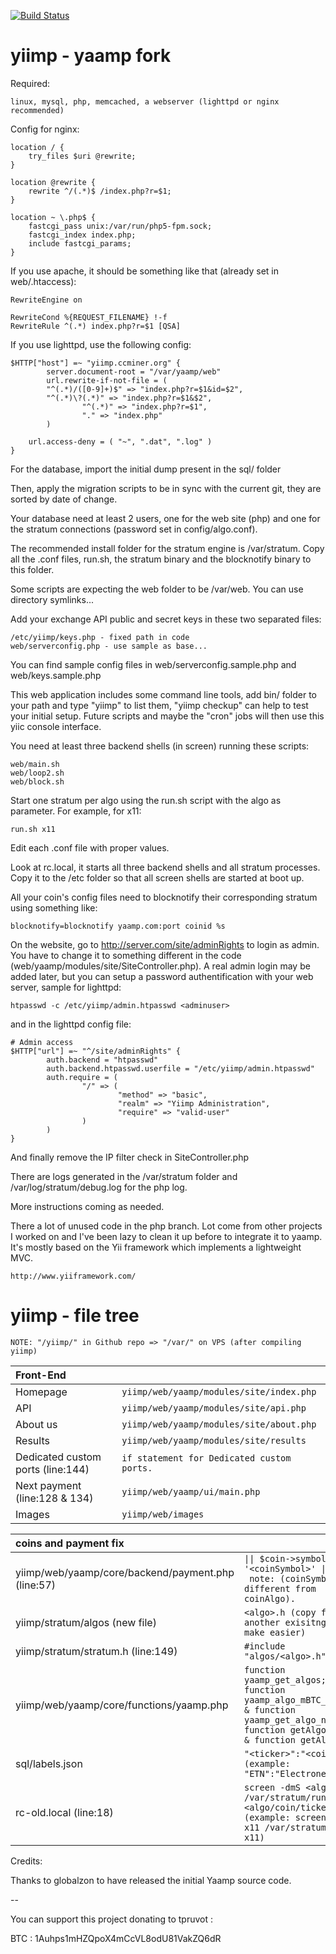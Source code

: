[![Build Status](https://travis-ci.org/tpruvot/yiimp.svg?branch=next)](https://travis-ci.org/tpruvot/yiimp)

# yiimp - yaamp fork

Required:

	linux, mysql, php, memcached, a webserver (lighttpd or nginx recommended)


Config for nginx:

	location / {
		try_files $uri @rewrite;
	}

	location @rewrite {
		rewrite ^/(.*)$ /index.php?r=$1;
	}

	location ~ \.php$ {
		fastcgi_pass unix:/var/run/php5-fpm.sock;
		fastcgi_index index.php;
		include fastcgi_params;
	}


If you use apache, it should be something like that (already set in web/.htaccess):

	RewriteEngine on

	RewriteCond %{REQUEST_FILENAME} !-f
	RewriteRule ^(.*) index.php?r=$1 [QSA]


If you use lighttpd, use the following config:

	$HTTP["host"] =~ "yiimp.ccminer.org" {
	        server.document-root = "/var/yaamp/web"
	        url.rewrite-if-not-file = (
			"^(.*)/([0-9]+)$" => "index.php?r=$1&id=$2",
			"^(.*)\?(.*)" => "index.php?r=$1&$2",
	                "^(.*)" => "index.php?r=$1",
	                "." => "index.php"
	        )

		url.access-deny = ( "~", ".dat", ".log" )
	}


For the database, import the initial dump present in the sql/ folder

Then, apply the migration scripts to be in sync with the current git, they are sorted by date of change.

Your database need at least 2 users, one for the web site (php) and one for the stratum connections (password set in config/algo.conf).



The recommended install folder for the stratum engine is /var/stratum. Copy all the .conf files, run.sh, the stratum binary and the blocknotify binary to this folder. 

Some scripts are expecting the web folder to be /var/web. You can use directory symlinks...


Add your exchange API public and secret keys in these two separated files:

	/etc/yiimp/keys.php - fixed path in code
	web/serverconfig.php - use sample as base...

You can find sample config files in web/serverconfig.sample.php and web/keys.sample.php

This web application includes some command line tools, add bin/ folder to your path and type "yiimp" to list them, "yiimp checkup" can help to test your initial setup.
Future scripts and maybe the "cron" jobs will then use this yiic console interface.

You need at least three backend shells (in screen) running these scripts:

	web/main.sh
	web/loop2.sh
	web/block.sh

Start one stratum per algo using the run.sh script with the algo as parameter. For example, for x11:

	run.sh x11

Edit each .conf file with proper values.

Look at rc.local, it starts all three backend shells and all stratum processes. Copy it to the /etc folder so that all screen shells are started at boot up.

All your coin's config files need to blocknotify their corresponding stratum using something like:

	blocknotify=blocknotify yaamp.com:port coinid %s

On the website, go to http://server.com/site/adminRights to login as admin. You have to change it to something different in the code (web/yaamp/modules/site/SiteController.php). A real admin login may be added later, but you can setup a password authentification with your web server, sample for lighttpd:

	htpasswd -c /etc/yiimp/admin.htpasswd <adminuser>

and in the lighttpd config file:

	# Admin access
	$HTTP["url"] =~ "^/site/adminRights" {
	        auth.backend = "htpasswd"
	        auth.backend.htpasswd.userfile = "/etc/yiimp/admin.htpasswd"
	        auth.require = (
	                "/" => (
	                        "method" => "basic",
	                        "realm" => "Yiimp Administration",
	                        "require" => "valid-user"
	                )
	        )
	}

And finally remove the IP filter check in SiteController.php



There are logs generated in the /var/stratum folder and /var/log/stratum/debug.log for the php log.

More instructions coming as needed.


There a lot of unused code in the php branch. Lot come from other projects I worked on and I've been lazy to clean it up before to integrate it to yaamp. It's mostly based on the Yii framework which implements a lightweight MVC.

	http://www.yiiframework.com/


# yiimp - file tree

	NOTE: "/yiimp/" in Github repo => "/var/" on VPS (after compiling yiimp)

| Front-End |  |
|:-----------|:-----------|
| Homepage | `yiimp/web/yaamp/modules/site/index.php` |
| API | `yiimp/web/yaamp/modules/site/api.php` |
| About us | `yiimp/web/yaamp/modules/site/about.php` |
| Results | `yiimp/web/yaamp/modules/site/results` |
| Dedicated custom ports (line:144) |  `if statement for Dedicated custom ports.` |
| Next payment (line:128 & 134) | `yiimp/web/yaamp/ui/main.php` |
| Images | `yiimp/web/images` |

| coins and payment fix |  |
|:-----------|:-----------|
| yiimp/web/yaamp/core/backend/payment.php (line:57) | `\|\| $coin->symbol == '<coinSymbol>' \|\|` <br> ` note: (coinSymbol is different from coinAlgo).` |
| yiimp/stratum/algos (new file)  | `<algo>.h (copy from another exisitng to make easier)` |
| yiimp/stratum/stratum.h (line:149) | `#include "algos/<algo>.h"` |
| yiimp/web/yaamp/core/functions/yaamp.php | `function yaamp_get_algos; & function yaamp_algo_mBTC_factor; & function yaamp_get_algo_norm; & function getAlgoColors; & function getAlgoPort)` |
| sql/labels.json |  `"<ticker>":"<coin>", (example: "ETN":"Electroneum",)` |
| rc-old.local (line:18) | `screen -dmS <algo> /var/stratum/run.sh <algo/coin/ticker> (example: screen -dmS x11 /var/stratum/run.sh x11)` |


Credits:

Thanks to globalzon to have released the initial Yaamp source code.

--

You can support this project donating to tpruvot :

BTC : 1Auhps1mHZQpoX4mCcVL8odU81VakZQ6dR

